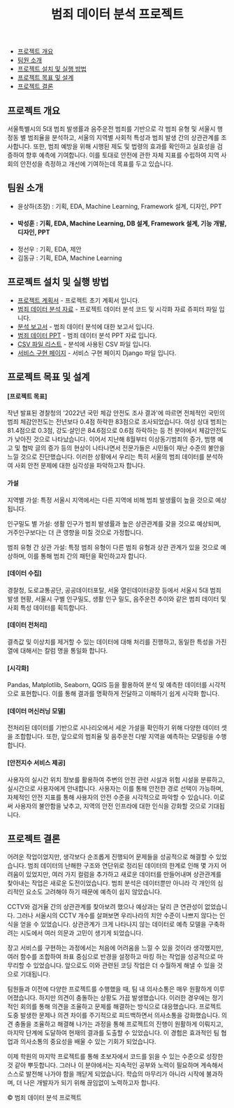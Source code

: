 <!DOCTYPE html>
<html lang="ko">
<head>
<meta charset="UTF-8">
<meta name="viewport" content="width=device-width, initial-scale=1.0">
</head>
<body>

<header>
  <h1>범죄 데이터 분석 프로젝트</h1>
</header>

<nav>
  <ul>
    <li><a href="#section1">프로젝트 개요</a></li>
    <li><a href="#section2">팀원 소개</a></li>
    <li><a href="#section3">프로젝트 설치 및 실행 방법</a></li>
    <li><a href="#section4">프로젝트 목표 및 설계</a></li>
    <li><a href="#section5">프로젝트 결론</a></li>
  </ul>
</nav>

<main>
  <section id="section1">
    <h2>프로젝트 개요</h2>
    <p>
      서울특별시의 5대 범죄 발생률과 음주운전 범죄를 기반으로 각 범죄 유형 및 서울시 행정동 별 범죄율을 분석하고, 서울의 지역별 사회적 특성과 범죄 발생 간의 상관관계를 조사합니다. 또한, 범죄 예방을 위해 시행된 제도 및 법령의 효과를 확인하고 실효성을 검증하여 향후 예측에 기여합니다. 이를 토대로 안전에 관한 자체 지표를 수립하여 지역 사회의 안전성을 측정하고 개선에 기여하는데 목표를 두고 있습니다.
    </p>
  </section>
  
  <section id="section2">
    <h2>팀원 소개</h2>
     <ul>
      <li>윤상하(조장) : 기획, EDA, Machine Learning, Framework 설계, 디자인, PPT</li>
      <li><h4>박성훈 : 기획, EDA, Machine Learning, DB 설계, Framework 설계, 기능 개발, 디자인, PPT</h4></li>
      <li>정선우 : 기획, EDA, 제안</li>
      <li>김동규 : 기획, EDA, Machine Learning</li>
    </ul>
  </section>

<section id="section3">
  <h2>프로젝트 설치 및 실행 방법</h2>
  <ul>
    <li><a href="프로젝트 계획서_드랍더비트.hwp">프로젝트 계획서</a> - 프로젝트 초기 계획서 입니다.</li>
    <li><a href="범죄율 예측 분석 프로젝트_박성훈.ipynb">범죄 데이터 분석 자료</a> - 프로젝트 데이터 분석 코드 및 시각화 자료 쥬피터 파일 입니다.</li>
    <li><a href="프로젝트 보고서_박성훈.hwp">분석 보고서</a> - 범죄 데이터 분석에 대한 보고서 입니다.</li>
    <li><a href="드랍더 비트 Final Project - 최종 완료.pptx">범죄 데이터 PPT<a> - 범죄 데이터 분석 PPT 자료 입니다. </li>
    <li><a href="https://github.com/shmi1234/Machine-Learning-Final-Projects/tree/main/CSV%ED%8C%8C%EC%9D%BC">CSV 파일 리스트<a> - 분석에 사용된 CSV 파일 입니다.</li>
    <li><a href="https://github.com/shmi1234/Machine-Learning-Final-Projects/blob/main/Django.zip">서비스 구현 페이지<a> - 서비스 구현 페이지 Django 파일 입니다.</li>
  </ul>
</section>

<section id="section4">
  <h2>프로젝트 목표 및 설계</h2>
  <h4>[프로젝트 목표]</h4>
  <p>
작년 발표된 경찰청의 '2022년 국민 체감 안전도 조사 결과'에 따르면 전체적인 국민의 범죄 체감안전도는 전년보다 0.4점 하락한 83점으로 조사되었습니다. 여성 상대 범죄는 81.4점으로 0.3점, 강도·살인은 84.6점으로 0.6점 하락하는 등 전 분야에서 체감안전도가 낮아진 것으로 나타났습니다. 이어서 지난해 8월부터 이상동기범죄의 증가, 범행 예고 및 협박 글의 증가 등의 현상이 나타나면서 전문가들은 시민들이 재난 수준의 불안을 느낄 것으로 진단했습니다. 이러한 상황에서 우리는 특히 서울의 범죄 데이터를 분석하여 사회 안전 문제에 대한 심각성을 파악하고자 합니다.

<h4>가설</h4>
<p>
지역별 가설: 특정 서울시 지역에서는 다른 지역에 비해 범죄 발생률이 높을 것으로 예상됩니다.
</p>
<p>
인구밀도 별 가설: 생활 인구가 범죄 발생률과 높은 상관관계를 갖을 것으로 예상되며, 거주인구보다는 더 큰 영향을 미칠 것으로 가정합니다.
</p>
<p>
범죄 유형 간 상관 가설: 특정 범죄 유형이 다른 범죄 유형과 상관 관계가 있을 것으로 예상하며, 이를 통해 범죄 간의 패턴을 확인하고자 합니다.
</p>

  <h4>[데이터 수집]</h4>
  <p>
  경찰청, 도로교통공단, 공공데이터포탈, 서울 열린데이터광장 등에서 서울시 5대 범죄 발생 현황, 서울시 구별 인구밀도, 생활 인구 밀도, 음주운전 추이와 같은 범죄 데이터 및 사회 특성 데이터를 획득합니다.
  </p>
  <h4>[데이터 전처리]</h4>
  <p>
  결측값 및 이상치를 제거할 수 있는 데이터에 대해 처리를 진행하고, 동일한 특성을 가진 열에 대해서는 칼럼 명을 통일화 합니다.
  </p>
  <h4>[시각화]</h4>
  <p>
  Pandas, Matplotlib, Seaborn, QGIS 등을 활용하여 분석 및 예측한 데이터를 시각적으로 표현합니다. 이를 통해 결과를 명확하게 전달하고 이해하기 쉽게 시각화 합니다.
  </p>
  <h4>[데이터 머신러닝 모델]</h4>
  <p>
  전처리된 데이터를 기반으로 시나리오에서 세운 가설을 확인하기 위해 다양한 데이터 셋을 조합합니다. 또한, 앞으로의 범죄율 및 음주운전 다발 지역을 예측하는 모델링을 수행합니다.
  </p>
  <h4>[안전지수 서비스 제공]</h4>
  <p>
  사용자의 실시간 위치 정보를 활용하여 주변의 안전 관련 시설과 위험 시설을 분류하고, 실시간으로 사용자에게 안내합니다. 사용자는 이를 통해 안전한 경로 선택이 가능하며, 자체적인 안전 지표를 통해 사용자의 안전 수준을 시각적으로 파악할 수 있습니다. 이로써 사용자의 불안함을 낮추고, 지역의 안전 인프라에 대한 인식을 강화할 것으로 기대됩니다.
  </p>
</section>

<section id="section5">
  <h2>프로젝트 결론</h2>
  <p>
어려운 작업이었지만, 생각보다 순조롭게 진행되어 문제들을 성공적으로 해결할 수 있었습니다. 범죄 데이터의 난해한 구조와 연단위로 정리된 데이터의 한계로 인해 몇 가지 어려움이 있었지만, 여러 가지 컬럼을 추가하고 새로운 데이터를 만들어내며 상관관계를 찾아내는 작업은 새로운 도전이었습니다. 범죄 분석은 데이터뿐만 아니라 각 개인의 심리적인 요소도 고려해야 하기 때문에 예측이 쉽지 않았습니다.

CCTV와 검거율 간의 상관관계를 찾아보려 했으나 예상과는 달리 큰 연관성이 없었습니다. 그러나 서울시의 CCTV 개수를 살펴보면 우리나라의 치안 수준이 나쁘지 않다는 인식을 얻을 수 있었습니다. 상관관계가 크게 나타나지 않는 데이터로 예측 모델을 구축하려는 시도에서 여러 의문과 고민이 생기게 되었습니다.

장고 서비스를 구현하는 과정에서는 처음에 어려움을 느낄 수 있을 것이라 생각했지만, 여러 함수를 조합하여 좌표 중심으로 반경을 설정하고 마킹 하는 작업을 성공적으로 마무리할 수 있었습니다. 앞으로도 이와 관련된 코딩 작업은 더 수월하게 해낼 수 있을 것으로 기대됩니다.

팀원들과 이전에 다양한 프로젝트를 수행했을 때, 팀 내 의사소통은 매우 원활하게 이루어졌습니다. 하지만 의견이 충돌하는 상황도 가끔 발생했습니다. 이러한 경우에는 정기적인 회의를 통해 의견을 조율하고 문제를 해결하는 방식으로 대응했습니다. 프로젝트 도중 발생한 문제나 의견 차이를 주기적으로 피드백하면서 의사소통을 강화했습니다. 의견 충돌을 조율하고 해결해 나가는 과정을 통해 프로젝트의 진행이 원활하게 이뤄지고, 마지막 단계에 도달하여 현재의 결과를 도출할 수 있었습니다. 이 경험은 효과적인 팀 협업과 의사소통의 중요성을 배울 수 있는 기회가 되었습니다.

이제 학원의 마지막 프로젝트를 통해 초보자에서 코드를 읽을 수 있는 수준으로 성장한 것 같아 뿌듯합니다. 그러나 이 분야에서는 지속적인 공부와 노력이 필요하며 계속해서 스스로 발전해 나가야 함을 깨닫게 되었습니다. 학습의 마무리가 아니라 시작에 불과하며, 더 나은 개발자가 되기 위해 끊임없이 노력하고자 합니다.
  </p>
</section>

</main>

<footer>
  <p>&copy; 범죄 데이터 분석 프로젝트</p>
</footer>

